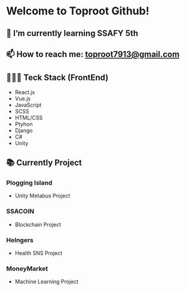 <!--
**toproot/toproot** is a ✨ _special_ ✨ repository because its `README.md` (this file) appears on your GitHub profile.

Here are some ideas to get you started:

- 🔭 I’m currently working on ...
- 🌱 I’m currently learning ...
- 👯 I’m looking to collaborate on ...
- 🤔 I’m looking for help with ...
- 💬 Ask me about ...
- 📫 How to reach me: ...
- 😄 Pronouns: ...
- ⚡ Fun fact: ...
-->

# Welcome to Toproot Github!

## 🌱 I’m currently learning SSAFY 5th
## 📫 How to reach me: toproot7913@gmail.com

## 🧑🏻‍💻 Teck Stack (FrontEnd)
- React.js
- Vue.js
- JavaScript
- SCSS
- HTML/CSS
- Ptyhon
- Django
- C#
- Unity

## 📚 Currently Project

### Plogging Island
- Unity Metabus Project 

### SSACOIN
- Blockchain Project

### Helngers
- Health SNS Project

### MoneyMarket 
- Machine Learning Project  

